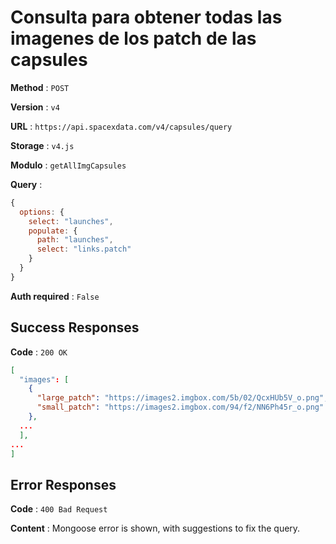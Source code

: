 # Consulta para obtener todas las imagenes de los patch de las capsules

**Method** : `POST`

**Version** : `v4`

**URL** : `https://api.spacexdata.com/v4/capsules/query`

**Storage** : `v4.js`

**Modulo** : `getAllImgCapsules`

**Query** :

```js
{
  options: {
    select: "launches",
    populate: {
      path: "launches",
      select: "links.patch"
    }
  }
}
```

**Auth required** : `False`

## Success Responses

**Code** : `200 OK`

```json
[
  "images": [
    {
      "large_patch": "https://images2.imgbox.com/5b/02/QcxHUb5V_o.png",
      "small_patch": "https://images2.imgbox.com/94/f2/NN6Ph45r_o.png"
    },
  ...
  ],
...
]
```

## Error Responses

**Code** : `400 Bad Request`

**Content** : Mongoose error is shown, with suggestions to fix the query.
